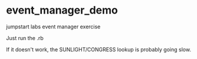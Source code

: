 # event_manager_demo
jumpstart labs event manager exercise

Just run the .rb

If it doesn't work, the SUNLIGHT/CONGRESS lookup is probably going slow.
